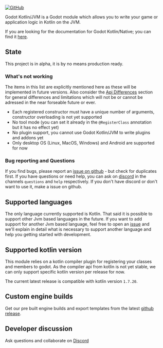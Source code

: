 [![GitHub](https://img.shields.io/github/license/utopia-rise/godot-kotlin-jvm?style=flat-square)](LICENSE)

Godot Kotlin/JVM is a Godot module which allows you to write your game or application logic in Kotlin on the JVM.

If you are looking for the documentation for Godot Kotlin/Native; you can find it [here](https://godot-kotlin.readthedocs.io/en/latest/).

## State
This project is in alpha, it is by no means production ready.

### What's not working
The items in this list are explicitly mentioned here as these will be implemented in future versions. Also consider the [Api Differences](user-guide/api-differences.md) section for general differences and limitations which will not be or cannot be adressed in the near forseable future or ever.

- Each registered constructor must have a unique number of arguments, constructor overloading is not yet supported
- No tool mode (you can set it already in the `@RegisterClass` annotation but it has no effect yet)
- No plugin support, you cannot use Godot Kotlin/JVM to write plugins and addons yet
- Only desktop OS (Linux, MacOS, Windows) and Android are supported for now

### Bug reporting and Questions
If you find bugs, please report an [issue on github](https://github.com/utopia-rise/godot-kotlin-jvm/issues) - but check for duplicates first. If you have questions or need help, you can ask on [discord](https://discord.gg/zpb5Ru7v9x) in the channels `questions` and `help` respectively. If you don't have discord or don't want to use it, make a issue on github.

## Supported languages
The only language currently supported is Kotlin. That said it is possible to support other Jvm based languages in the future. If you want to add support for another Jvm based language, feel free to open an [issue](https://github.com/utopia-rise/godot-kotlin-jvm/issues) and we'll explain in detail what is necessary to support another language and help you getting started with development.

## Supported kotlin version
This module relies on a kotlin compiler plugin for registering your classes and members to godot. As the compiler api from kotlin is not yet stable, we can only support specific kotlin version per release for now. 

The current latest release is compatible with kotlin version `1.7.20`.

## Custom engine builds
Get our pre built engine builds and export templates from the latest [github release](https://github.com/utopia-rise/godot-kotlin-jvm/releases).

## Developer discussion
Ask questions and collaborate on [Discord](https://discord.gg/zpb5Ru7v9x)